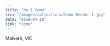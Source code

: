 ```yaml
---
title: "No.1 Como"
src: "/images/collections/Como Render_1.jpg"
date: "2018-04-19"
link: "como"
---
```



<!-- Planning -->
Malvern, VIC